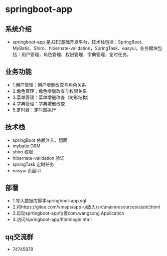 # springboot-app

## 系统介绍

- springboot-app 是J2EE基础开发平台，技术栈包括：SpringBoot、MyBatis、Shiro、hibernate-validation，SpringTask、easyui，业务模块包括：用户管理，角色管理、权限管理，字典管理，定时任务。

## 业务功能

- 1.用户管理：用户增删改查与角色关系
- 2.角色管理：角色增删改查与权限关系
- 3.菜单管理：菜单增删改查（树形结构）
- 4.字典管理：字典增删改查
- 5.定时器：定时器执行

## 技术栈

- springBoot 依赖注入，切面  
- mybatis ORM 
- shiro 权限
- hibernate-validation 验证 
- springTask 定时任务 
- easyui 页面UI 

## 部署

- 1.导入数据库脚本springboot-app.sql
- 2.将https://gitee.com/vmaps/app-ui放入\src\main\resources\static\html
- 3.启动sprtingboot-app位置com.wangsong.Application
- 4.访问/springboot-app/html/login.html

## qq交流群

- 74745979
